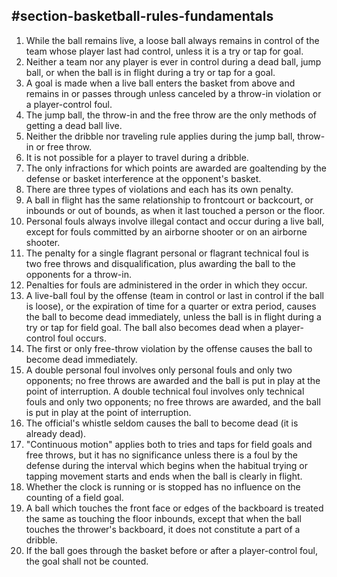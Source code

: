 <!-- Section: Basketball Rules Fundamentals -->

## #section-basketball-rules-fundamentals

1. While the ball remains live, a loose ball always remains in control of the team whose player last had control, unless it is a try or tap for goal.
2. Neither a team nor any player is ever in control during a dead ball, jump ball, or when the ball is in flight during a try or tap for a goal.
3. A goal is made when a live ball enters the basket from above and remains in or passes through unless canceled by a throw-in violation or a player-control foul.
4. The jump ball, the throw-in and the free throw are the only methods of getting a dead ball live.
5. Neither the dribble nor traveling rule applies during the jump ball, throw-in or free throw.
6. It is not possible for a player to travel during a dribble.
7. The only infractions for which points are awarded are goaltending by the defense or basket interference at the opponent's basket.
8. There are three types of violations and each has its own penalty.
9. A ball in flight has the same relationship to frontcourt or backcourt, or inbounds or out of bounds, as when it last touched a person or the floor.
10. Personal fouls always involve illegal contact and occur during a live ball, except for fouls committed by an airborne shooter or on an airborne shooter.
11. The penalty for a single flagrant personal or flagrant technical foul is two free throws and disqualification, plus awarding the ball to the opponents for a throw-in.
12. Penalties for fouls are administered in the order in which they occur.
13. A live-ball foul by the offense (team in control or last in control if the ball is loose), or the expiration of time for a quarter or extra period, causes the ball to become dead immediately, unless the ball is in flight during a try or tap for field goal. The ball also becomes dead when a player-control foul occurs.
14. The first or only free-throw violation by the offense causes the ball to become dead immediately.
15. A double personal foul involves only personal fouls and only two opponents; no free throws are awarded and the ball is put in play at the point of interruption. A double technical foul involves only technical fouls and only two opponents; no free throws are awarded, and the ball is put in play at the point of interruption.
16. The official's whistle seldom causes the ball to become dead (it is already dead).
17. "Continuous motion" applies both to tries and taps for field goals and free throws, but it has no significance unless there is a foul by the defense during the interval which begins when the habitual trying or tapping movement starts and ends when the ball is clearly in flight.
18. Whether the clock is running or is stopped has no influence on the counting of a field goal.
19. A ball which touches the front face or edges of the backboard is treated the same as touching the floor inbounds, except that when the ball touches the thrower's backboard, it does not constitute a part of a dribble.
20. If the ball goes through the basket before or after a player-control foul, the goal shall not be counted.
